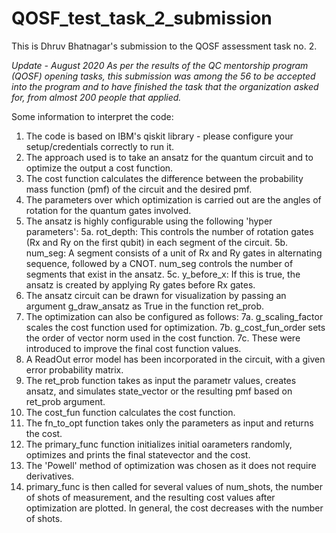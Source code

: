 # QOSF_test_task_2_submission
This is Dhruv Bhatnagar's submission to the QOSF assessment task no. 2.

*Update - August 2020*
*As per the results of the QC mentorship program (QOSF) opening tasks, this submission was among the 56 to be accepted into the program and to have finished the task that the organization asked for, from almost 200 people that applied.*

Some information to interpret the code:
1. The code is based on IBM's qiskit library - please configure your setup/credentials correctly to run it.
2. The approach used is to take an ansatz for the quantum circuit and to optimize the output a cost function.
3. The cost function calculates the difference between the probability mass function (pmf) of the circuit and the desired pmf.
4. The parameters over which optimization is carried out are the angles of rotation for the quantum gates involved.
5. The ansatz is highly configurable using the following 'hyper parameters':
  5a. rot_depth: This controls the number of rotation gates (Rx and Ry on the first qubit) in each segment of the circuit.
  5b. num_seg: A segment consists of a unit of Rx and Ry gates in alternating sequence, followed by a CNOT. num_seg controls the number of   segments that exist in the ansatz.
  5c. y_before_x: If this is true, the ansatz is created by applying Ry gates before Rx gates.
6. The ansatz circuit can be drawn for visualization by passing an argument g_draw_ansatz as True in the function ret_prob.
7. The optimization can also be configured as follows:
  7a. g_scaling_factor scales the cost function used for optimization.
  7b. g_cost_fun_order sets the order of vector norm used in the cost function.
  7c. These were introduced to improve the final cost function values.
8. A ReadOut error model has been incorporated in the circuit, with a given error probability matrix.
9. The ret_prob function takes as input the parametr values, creates ansatz, and simulates state_vector or the resulting pmf based on ret_prob argument.
10. The cost_fun function calculates the cost function.
11. The fn_to_opt function takes only the parameters as input and returns the cost.
12. The primary_func function initializes initial oarameters randomly, optimizes and prints the final statevector and the cost.
13. The 'Powell' method of optimization was chosen as it does not require derivatives.
14. primary_func is then called for several values of num_shots, the number of shots of measurement, and the resulting cost values after optimization are plotted. In general, the cost decreases with the number of shots.
